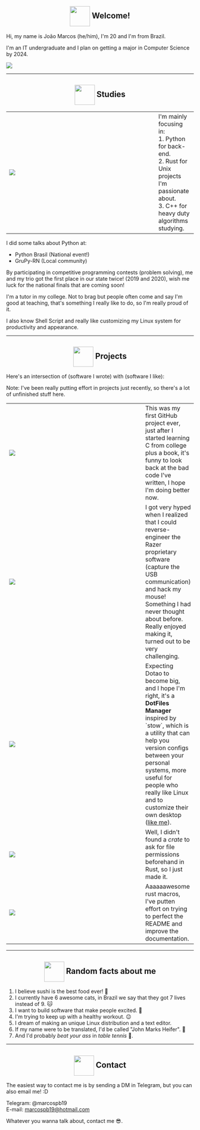 <!--
  Images links:
    Godot Glasses:     https://i.imgur.com/i4aFkdF.png
    Godot Thinking:    https://i.imgur.com/ekBkvJA.png
    Godot Thumbs Up:   https://i.imgur.com/drB0jSb.png
    Godot Sunglasses:  https://i.imgur.com/Y65KVTs.png
    Godot Wink:        https://i.imgur.com/myYgqBu.png
-->

<!-- Welcome -->
<h2 align="center"><img align="center" src="https://i.imgur.com/i4aFkdF.png" height="54px" />  Welcome!</h2>

Hi, my name is João Marcos (he/him), I'm 20 and I'm from Brazil.

I'm an IT undergraduate and I plan on getting a major in Computer Science by 2024.

<img src="https://github-readme-stats-marcospb19.vercel.app/api?username=marcospb19&show_icons=true&theme=dark&include_all_commits=true" />

---
<!-- Studies -->
<h2 align="center"><img align="center" src="https://i.imgur.com/ekBkvJA.png" height="54px" />  Studies</h2>

<table>
  <td width=385px>
    <img src="https://github-readme-stats-marcospb19.vercel.app/api/top-langs/?username=marcospb19&layout=compact&theme=dark" />
  </td>
  <td>
    <!-- Here's a list of topics I like to study in free time:<br>
    1. More programming languages. (Rust)<br>
    2. Algorithms and Data Structures (C++ and Rust).<br>
    3. Linux management (user/dev side, Shell script automation).<br>
    4. Back-end development experiments (Python/Rust/Javascript).<br>
    5. Game dev (Godot Engine).<br>
    <br> -->
    I'm mainly focusing in:<br>
    1. Python for back-end.<br>
    2. Rust for Unix projects I'm passionate about.<br>
    3. C++ for heavy duty algorithms studying.<br>
  </td>
</table>

I did some talks about Python at:
- Python Brasil (National event!)
- GruPy-RN (Local community)

By participating in competitive programming contests (problem solving), me and my trio got the first place in our state twice! (2019 and 2020), wish me luck for the national finals that are coming soon!

I'm a tutor in my college. Not to brag but people often come and say I'm good at teaching, that's something I really like to do, so I'm really proud of it.

I also know Shell Script and really like customizing my Linux system for productivity and appearance.

---
<!-- Projects -->
<h2 align="center"><img align="center" src="https://i.imgur.com/drB0jSb.png" height="54px" />  Projects</h2>

Here's an intersection of (software I wrote) with (software I like):

Note: I've been really putting effort in projects just recently, so there's a lot of unfinished stuff here.

<table>
  <tr>
    <td width=430px><a href="https://github.com/marcospb19/loadingnewyear"><img src="https://github-readme-stats-marcospb19.vercel.app/api/pin/?username=marcospb19&repo=loadingnewyear&theme=dark" /></a></td>
    <td>
      This was my first GitHub project ever, just after I started learning C from college plus a book, it's funny to look back at the bad code I've written, I hope I'm doing better now.
    </td>
  </tr>

  <tr>
    <td><a href="https://github.com/marcospb19/dawctl"><img src="https://github-readme-stats-marcospb19.vercel.app/api/pin/?username=marcospb19&repo=dawctl&theme=dark" /></a></td>
    <td>
        I got very hyped when I realized that I could reverse-engineer the Razer proprietary software (capture the USB communication) and hack my mouse! Something I had never thought about before. Really enjoyed making it, turned out to be very challenging.
    </td>
  </tr>

  <tr>
    <td><a href="https://github.com/marcospb19/dotao"><img src="https://github-readme-stats-marcospb19.vercel.app/api/pin/?username=marcospb19&repo=dotao&theme=dark" /></a></td>
    <td>
        Expecting Dotao to become big, and I hope I'm right, it's a <b>DotFiles Manager</b> inspired by `stow`, which is a utility that can help you version configs between your personal systems, more useful for people who really like Linux and to customize their own desktop (<a href="https://github.com/marcospb19/dotfiles">like me</a>).
    </td>
  </tr>

  <tr>
    <td><a href="https://github.com/marcospb19/permissions"><img src="https://github-readme-stats-marcospb19.vercel.app/api/pin/?username=marcospb19&repo=permissions&theme=dark" /></a></td>
    <td>
      Well, I didn't found a <i>crate</i> to ask for file permissions beforehand in Rust, so I just made it.
    </td>
  </tr>

  <tr>
    <td><a href="https://github.com/grayjack/sugars"><img src="https://github-readme-stats-marcospb19.vercel.app/api/pin/?username=grayjack&repo=sugars&theme=dark" /></a></td>
    <td>
      Aaaaaawesome rust macros, I've putten effort on trying to perfect the README and improve the documentation.
    </td>
  </tr>

  <!-- <tr>
    <td><a href="https://github.com/marcospb19/file_type_enum"><img src="https://github-readme-stats-marcospb19.vercel.app/api/pin/?username=marcospb19&repo=file_type_enum&theme=dark" /></a></td>
    <td>
      Nice enum for asking about file types.
    </td>
  </tr> -->

  <!--
   <tr>
    <td><a href="https://github.com/godotengine/godot"><img src="https://github-readme-stats-marcospb19.vercel.app/api/pin/?username=godotengine&repo=godot&theme=dark" /></a></td>
    <td>
        Godot is the engine I love the most, I'm trying to start making contributions to it, but it has also been a challenge to deal with the C++ codebase, soon I'll be able to list here what I managed to pull off to the project.
    </td>
  </tr>
  -->
</table>


---

<!-- Random facts about me -->
<h2 align="center"><img align="center" src="https://i.imgur.com/Y65KVTs.png" height="54px" />  Random facts about me</h2>

1. I believe sushi is the best food ever! 🍣
2. I currently have 6 awesome cats, in Brazil we say that they got 7 lives instead of 9. 🐱
3. I want to build software that make people excited. 🙂
4. I'm trying to keep up with a healthy workout. 😉
5. I dream of making an unique Linux distribution and a text editor.
6. If my name were to be translated, I'd be called "John Marks Heifer". 🧐
7. And I'd probably <i>beat your ass</i> in _table tennis_ 🏓.

---
<!-- Contact -->
<h2 align="center"><img align="center" src="https://i.imgur.com/myYgqBu.png" height="54px" />  Contact</h2>

The easiest way to contact me is by sending a DM in Telegram, but you can also email me! :D

Telegram: @marcospb19 \
E-mail: marcospb19@hotmail.com

Whatever you wanna talk about, contact me 😎.
